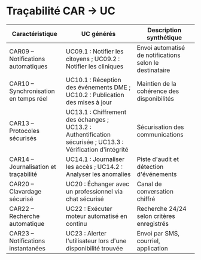 # Traçabilité CAR → UC

| Caractéristique | UC générés | Description synthétique |
|---|---|---|
| CAR09 – Notifications automatiques | UC09.1 : Notifier les citoyens ; UC09.2 : Notifier les cliniques | Envoi automatisé de notifications selon le destinataire |
| CAR10 – Synchronisation en temps réel | UC10.1 : Réception des événements DME ; UC10.2 : Publication des mises à jour | Maintien de la cohérence des disponibilités |
| CAR13 – Protocoles sécurisés | UC13.1 : Chiffrement des échanges ; UC13.2 : Authentification sécurisée ; UC13.3 : Vérification d'intégrité | Sécurisation des communications |
| CAR14 – Journalisation et traçabilité | UC14.1 : Journaliser les accès ; UC14.2 : Analyser les anomalies | Piste d'audit et détection d'événements |
| CAR20 – Clavardage sécurisé | UC20 : Échanger avec un professionnel via chat sécurisé | Canal de conversation chiffré |
| CAR22 – Recherche automatique | UC22 : Exécuter moteur automatisé en continu | Recherche 24/24 selon critères enregistrés |
| CAR23 – Notifications instantanées | UC23 : Alerter l'utilisateur lors d'une disponibilité trouvée | Envoi par SMS, courriel, application |